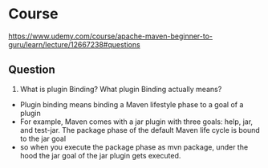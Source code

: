 # Course

https://www.udemy.com/course/apache-maven-beginner-to-guru/learn/lecture/12667238#questions

## Question

1. What is plugin Binding? What plugin Binding actually means?
- Plugin binding means binding a Maven lifestyle phase to a goal of a plugin
- For example, Maven comes with a jar plugin with three goals: help, jar, and test-jar. The package phase of the default Maven life cycle is bound to the jar goal
- so when you execute the package phase as mvn package, under the hood the jar goal of the jar plugin gets executed. 